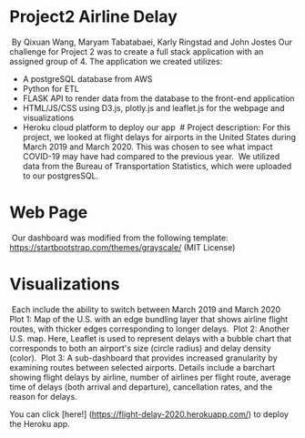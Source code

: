 # Project2 Airline Delay
​
By Qixuan Wang, Maryam Tabatabaei, Karly Ringstad and John Jostes
​
Our challenge for Project 2 was to create a full stack application with an assigned group of 4.
The application we created utilizes:
* A postgreSQL database from AWS
* Python for ETL 
* FLASK API to render data from the database to the front-end application
* HTML/JS/CSS using D3.js, plotly.js and leaflet.js for the webpage and visualizations
* Heroku cloud platform to deploy our app
​
​# Project description:
For this project, we looked at flight delays for airports in the United States during March 2019 and March 2020. 
This was chosen to see what impact COVID-19 may have had compared to the previous year.
​
We utilized data from the Bureau of Transportation Statistics, which were uploaded to our postgresSQL.
​
# Web Page
​
Our dashboard was modified from the following template: https://startbootstrap.com/themes/grayscale/  (MIT License)
​
# Visualizations
​
Each include the ability to switch between March 2019 and March 2020
Plot 1: Map of the U.S. with an edge bundling layer that shows airline flight routes, with thicker edges corresponding to longer delays.
​
Plot 2: Another U.S. map. Here, Leaflet is used to represent delays with a bubble chart that corresponds to both an airport's size (circle radius) and delay density (color).
​
Plot 3: A sub-dashboard that provides increased granularity by examining routes between selected airports.
Details include a barchart showing flight delays by airline, number of airlines per flight route, average time of delays (both arrival and departure), cancellation rates, and the reason for delays. 

You can click [here!] (https://flight-delay-2020.herokuapp.com/) to deploy the Heroku app.
